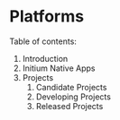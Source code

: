 # Platforms



Table of contents:

1. Introduction
2. Initium Native Apps
3. Projects
   1. Candidate Projects
   2. Developing Projects
   3. Released Projects
